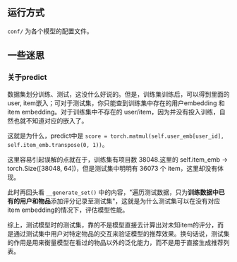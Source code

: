 ## 运行方式

`conf/` 为各个模型的配置文件。

## 一些迷思

### 关于predict

数据集划分训练、测试，这没什么好说的。但是，训练集训练后，可以得到里面的user, item嵌入；可对于测试集，你只能查到训练集中存在的用户embedding 和 item embedding。对于训练集中不存在的 user/item，因为并没有投入训练，自然也就不知道对应的嵌入了。

这就是为什么，predict中是 `score = torch.matmul(self.user_emb[user_id], self.item_emb.transpose(0, 1))`。

这里容易引起误解的点就在于，训练集有项目数 38048.这里的 self.item_emb -> torch.Size([38048, 64])，但是测试集中明明有 36073 个 item，这里却没有体现。

此时再回头看 `__generate_set()` 中的内容，"遍历测试数据，只为**训练数据中已有的用户和物品**添加评分记录至测试集"，这就是为什么测试集可以在没有对应item embedding的情况下，评估模型性能。

综上，测试模型时的测试集，靠的不是模型直接去计算出对未知item的评分，而是通过测试集中用户对特定物品的交互来验证模型的推荐效果。换句话说，测试集的作用是用来衡量模型在看过的物品以外的泛化能力，而不是用于直接生成推荐列表。